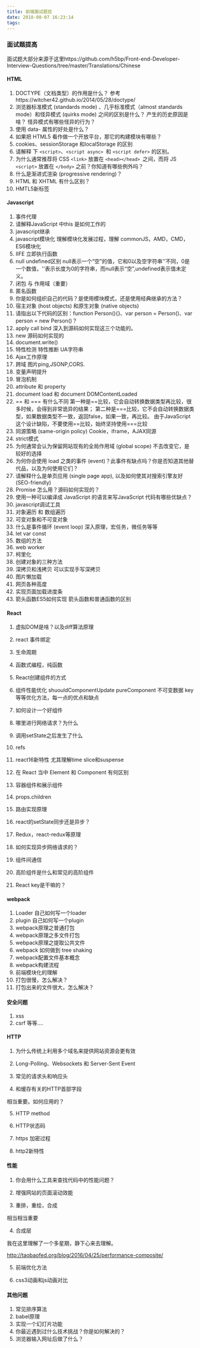 ```yaml
---
title: 前端面试题目
date: 2018-08-07 16:23:14
tags:
---
```


### 面试题提高
面试题大部分来源于这里https://github.com/h5bp/Front-end-Developer-Interview-Questions/tree/master/Translations/Chinese

#### HTML
1. DOCTYPE（文档类型）的作用是什么？
参考https://witcher42.github.io/2014/05/28/doctype/
2. 浏览器标准模式 (standards mode) 、几乎标准模式（almost standards mode）和怪异模式 (quirks mode) 之间的区别是什么？
产生的历史原因是啥？
怪异模式有哪些怪异的行为？
3. 使用 data- 属性的好处是什么？
4. 如果把 HTML5 看作做一个开放平台，那它的构建模块有哪些？
5. cookies、sessionStorage 和localStorage 的区别
6. 请解释 下 `<script>`、`<script async> `和 `<script defer>` 的区别。
7. 为什么通常推荐将 CSS `<link>` 放置在 `<head></head> `之间，而将 JS `<script>` 放置在 `</body>` 之前？你知道有哪些例外吗？
8. 什么是渐进式渲染 (progressive rendering)？
9. HTML 和 XHTML 有什么区别？
10. HMTL5新标签
#### Javascript
1. 事件代理
2. 请解释JavaScript 中this 是如何工作的
3. javascript继承
4. javascript模块化
理解模块化发展过程，理解 commonJS，AMD，CMD，ES6模块化
5. IIFE 立即执行函数
6. null undefined区别
null表示一个“空”的值，它和0以及空字符串''不同，0是一个数值，''表示长度为0的字符串，而null表示“空”,undefined表示值未定义。
7. 闭包 与 作用域（重要）
8. 匿名函数
9. 你是如何组织自己的代码？是使用模块模式，还是使用经典继承的方法？
10. 宿主对象 (host objects) 和原生对象 (native objects)
11. 请指出以下代码的区别：function Person(){}、var person = Person()、var person = new Person()？
12. apply call bind
深入到源码如何实现这三个功能的。
13. new
源码如何实现的
14. document.write()
15. 特性检测 特性推断 UA字符串
16. Ajax工作原理
17. 跨域
图片ping,JSONP,CORS.
18. 变量声明提升
19. 冒泡机制
20. attribute 和 property
21. document load 和 document DOMContentLoaded
22. == 和 === 有什么不同
第一种是==比较，它会自动转换数据类型再比较，很多时候，会得到非常诡异的结果；
第二种是===比较，它不会自动转换数据类型，如果数据类型不一致，返回false，如果一致，再比较。
由于JavaScript这个设计缺陷，不要使用==比较，始终坚持使用===比较
23. 同源策略 (same-origin policy)
Cookie，iframe，AJAX同源
24. strict模式
25. 为何通常会认为保留网站现有的全局作用域 (global scope) 不去改变它，是较好的选择
26. 为何你会使用 load 之类的事件 (event)？此事件有缺点吗？你是否知道其他替代品，以及为何使用它们？
27. 请解释什么是单页应用 (single page app), 以及如何使其对搜索引擎友好 (SEO-friendly)
28. Promise
怎么用？源码如何实现的？
29. 使用一种可以编译成 JavaScript 的语言来写JavaScript 代码有哪些优缺点？
30. javascript调试工具
31. 对象遍历 和 数组遍历
32. 可变对象和不可变对象
33. 什么是事件循环 (event loop)
深入原理，宏任务，微任务等等
34. let var const
35. 数组的方法
36. web worker
37. 柯里化
38. 创建对象的三种方法
39. 深拷贝和浅拷贝
可以实现手写深拷贝
40. 图片懒加载
41. 网页各种高度
42. 实现页面加载进度条
43. 箭头函数ES5如何实现
箭头函数和普通函数的区别
#### React
1. 虚拟DOM是啥？以及diff算法原理
2. react 事件绑定
3. 生命周期
4. 函数式编程，纯函数
5. React创建组件的方式
6. 组件性能优化
shuouldComponentUpdate
pureComponent
不可变数据
key
等等优化方法，每一点的优点和缺点

7. 如何设计一个好组件
8. 哪里进行网络请求？为什么
9. 调用setState之后发生了什么
10. refs
11. react16新特性
尤其理解time slice和suspense
12. 在 React 当中 Element 和 Component 有何区别
13. 容器组件和展示组件
14. props.children
15. 路由实现原理
16. react的setState同步还是异步？
17. Redux，react-redux等原理
18. 如何实现异步网络请求的？
19. 组件间通信
20. 高阶组件是什么和常见的高阶组件
21. React key是干嘛的？
#### webpack
1. Loader
自己如何写一个loader
2. plugin
自己如何写一个plugin
3. webpack原理之普通打包
4. webpack原理之多文件打包
5. webpack原理之提取公共文件
6. webpack 如何做到 tree shaking
7. webpack配置文件基本概念
8. webpack构建流程
9. 前端模块化的理解
10. 打包很慢，怎么解决？
11. 打包出来的文件很大，怎么解决？

#### 安全问题
1. xss
2. csrf
等等....
#### HTTP
1. 为什么传统上利用多个域名来提供网站资源会更有效

2. Long-Polling、Websockets 和 Server-Sent Event

3. 常见的请求头和响应头

4. 和缓存有关的HTTP首部字段

相当重要。如何应用的？

5. HTTP method

6. HTTP状态码

7. https 加密过程

8. http2新特性

#### 性能
1. 你会用什么工具来查找代码中的性能问题？

2. 增强网站的页面滚动效能

3. 重排，重绘，合成

相当相当重要

4. 合成层

我在这里理解了一个多星期，静下心来去理解。

http://taobaofed.org/blog/2016/04/25/performance-composite/

5. 前端优化方法

6. css3动画和js动画对比

#### 其他问题
1. 常见排序算法
2. babel原理
3. 实现一个幻灯片功能
4. 你最近遇到过什么技术挑战？你是如何解决的？
5. 浏览器输入网址后做了什么？
